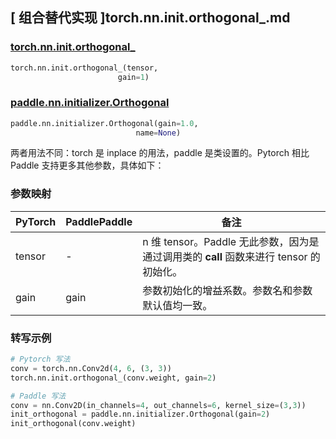 ## [ 组合替代实现 ]torch.nn.init.orthogonal_.md

### [torch.nn.init.orthogonal_](https://pytorch.org/docs/stable/nn.init.html?highlight=orthogonal_#torch.nn.init.orthogonal_)

```python
torch.nn.init.orthogonal_(tensor,
                        gain=1)
```

### [paddle.nn.initializer.Orthogonal](https://www.paddlepaddle.org.cn/documentation/docs/zh/develop/api/paddle/nn/initializer/Orthogonal_cn.html)

```python
paddle.nn.initializer.Orthogonal(gain=1.0,
                            name=None)
```

两者用法不同：torch 是 inplace 的用法，paddle 是类设置的。Pytorch 相比 Paddle 支持更多其他参数，具体如下：

### 参数映射
| PyTorch       | PaddlePaddle | 备注                                                   |
| ------------- | ------------ | ------------------------------------------------------ |
| tensor        | -          | n 维 tensor。Paddle 无此参数，因为是通过调用类的 __call__ 函数来进行 tensor 的初始化。    |
| gain        | gain          |  参数初始化的增益系数。参数名和参数默认值均一致。    |

### 转写示例
```python
# Pytorch 写法
conv = torch.nn.Conv2d(4, 6, (3, 3))
torch.nn.init.orthogonal_(conv.weight, gain=2)

# Paddle 写法
conv = nn.Conv2D(in_channels=4, out_channels=6, kernel_size=(3,3))
init_orthogonal = paddle.nn.initializer.Orthogonal(gain=2)
init_orthogonal(conv.weight)
```
